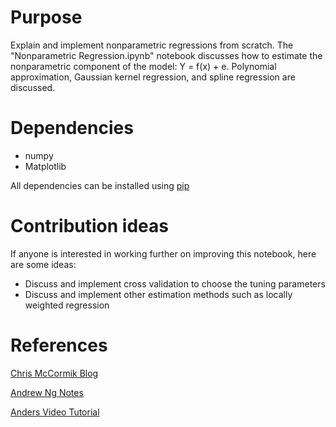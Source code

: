 # Purpose

Explain and implement nonparametric regressions from scratch. The "Nonparametric Regression.ipynb" notebook discusses how to estimate the nonparametric component of the model: Y = f(x) + e. Polynomial approximation, Gaussian kernel regression, and spline regression are discussed. 

# Dependencies
* numpy
* Matplotlib

All dependencies can be installed using [pip](https://pip.pypa.io/en/stable/)

# Contribution ideas

If anyone is interested in working further on improving this notebook, here are some ideas:
* Discuss and implement cross validation to choose the tuning parameters
* Discuss and implement other estimation methods such as locally weighted regression

# References
[Chris McCormik Blog](http://mccormickml.com/2014/02/26/kernel-regression/)

[Andrew Ng Notes](http://cs229.stanford.edu/notes/cs229-notes1.pdf)

[Anders Video Tutorial](https://www.youtube.com/watch?v=ncF7ArjJFqM)


